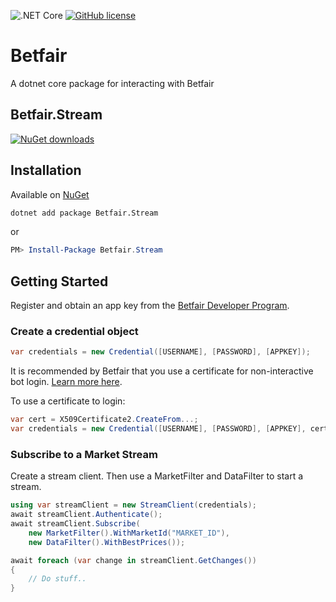 ![.NET Core](https://github.com/KelvinVail/Betfair/workflows/.NET%20Core/badge.svg)
[![GitHub license](https://img.shields.io/github/license/mashape/apistatus.svg)](https://github.com/kelvinvail/Betfair/blob/master/LICENSE)


# Betfair
A dotnet core package for interacting with Betfair

## Betfair.Stream
[![NuGet downloads](https://img.shields.io/nuget/v/Betfair.Stream.svg)](https://www.nuget.org/packages/Betfair.Stream/)

## Installation

Available on [NuGet](https://www.nuget.org/packages/Betfair.Stream/)
```bash
dotnet add package Betfair.Stream
```
or
```powershell
PM> Install-Package Betfair.Stream
```

## Getting Started
Register and obtain an app key from the [Betfair Developer Program](https://developer.betfair.com/).

### Create a credential object

```csharp
var credentials = new Credential([USERNAME], [PASSWORD], [APPKEY]);
```
It is recommended by Betfair that you use a certificate for non-interactive bot login.
[Learn more here](https://docs.developer.betfair.com/display/1smk3cen4v3lu3yomq5qye0ni/Non-Interactive+%28bot%29+login).

To use a certificate to login:
```csharp
var cert = X509Certificate2.CreateFrom...;
var credentials = new Credential([USERNAME], [PASSWORD], [APPKEY], cert);
```

### Subscribe to a Market Stream
Create a stream client. Then use a MarketFilter and DataFilter to start a stream.

```csharp
using var streamClient = new StreamClient(credentials);
await streamClient.Authenticate();
await streamClient.Subscribe(
	new MarketFilter().WithMarketId("MARKET_ID"),
	new DataFilter().WithBestPrices());

await foreach (var change in streamClient.GetChanges())
{
	// Do stuff..
}
```
